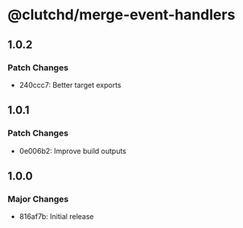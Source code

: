 # @clutchd/merge-event-handlers

## 1.0.2

### Patch Changes

- 240ccc7: Better target exports

## 1.0.1

### Patch Changes

- 0e006b2: Improve build outputs

## 1.0.0

### Major Changes

- 816af7b: Initial release
